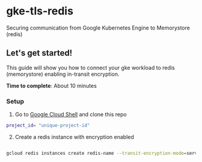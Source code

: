 # gke-tls-redis
Securing communication from Google Kubernetes Engine to Memorystore (redis)

## Let's get started!

This guide will show you how to connect your gke workload to redis (memorystore) enabling in-transit encryption.

**Time to complete**: About 10 minutes


### Setup
1. Go to [Google Cloud Shell](https://shell.cloud.google.com) and clone this repo
```sh
project_id= "unique-project-id"
```

2. Create a redis instance with encryption enabled

```sh

gcloud redis instances create redis-name --transit-encryption-mode=server-authentication --region=us-central1

```
